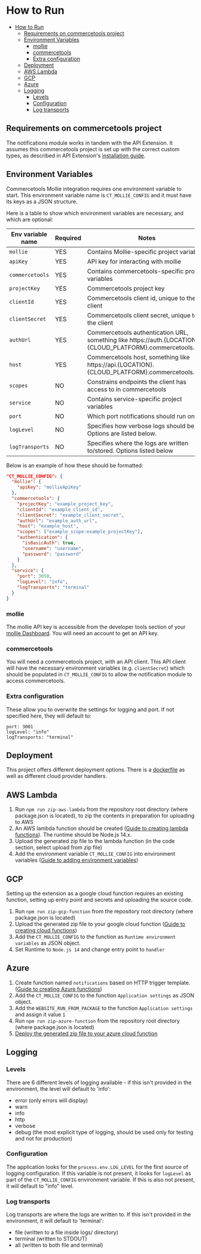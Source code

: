 # How to Run

- [How to Run](#how-to-run)
  - [Requirements on commercetools project](#requirements-on-commercetools-project)
  - [Environment Variables](#environment-variables)
    - [mollie](#mollie)
    - [commercetools](#commercetools)
    - [Extra configuration](#extra-configuration)
  - [Deployment](#deployment)
  - [AWS Lambda](#aws-lambda)
  - [GCP](#gcp)
  - [Azure](#azure-experimental)
  - [Logging](#logging)
    - [Levels](#levels)
    - [Configuration](#configuration)
    - [Log transports](#log-transports)

## Requirements on commercetools project

The notifications module works in tandem with the API Extension. It assumes this commercetools project is set up with the correct custom types, as described in API Extension's [installation guide](../../docs/Installing_CommerceTools_APIExtension.md#configure-custom-fields-for-your-project).

## Environment Variables

Commercetools Mollie integration requires one environment variable to start. This environment variable name is `CT_MOLLIE_CONFIG` and it must have its keys as a JSON structure.

Here is a table to show which environment variables are necessary, and which are optional:

| Env variable name | Required | Notes                                                                                                       |
| ----------------- | -------- | ----------------------------------------------------------------------------------------------------------- |
| `mollie`          | YES      | Contains Mollie-specific project variables                                                                  |
| `apiKey`          | YES      | API key for interacting with mollie                                                                         |
| `commercetools`   | YES      | Contains commercetools-specific project variables                                                           |
| `projectKey`      | YES      | Commercetools project key                                                                                   |
| `clientId`        | YES      | Commercetools client id, unique to the client                                                               |
| `clientSecret`    | YES      | Commercetools client secret, unique to the client                                                           |
| `authUrl`         | YES      | Commercetools authentication URL, something like https://auth.{LOCATION}.{CLOUD_PLATFORM}.commercetools.com |
| `host`            | YES      | Commercetools host, something like https://api.{LOCATION}.{CLOUD_PLATFORM}.commercetools.com                |
| `scopes`          | NO       | Constrains endpoints the client has access to in commercetools                                              |
| `service`         | NO       | Contains service-specific project variables                                                                 |
| `port`            | NO       | Which port notifications should run on                                                                      |
| `logLevel`        | NO       | Specifies how verbose logs should be. Options are listed below.                                             |
| `logTransports`   | NO       | Specifies where the logs are written to/stored. Options listed below                                        |

Below is an example of how these should be formatted:

```json
"CT_MOLLIE_CONFIG": {
  "mollie": {
    "apiKey": "mollieApiKey"
  },
  "commercetools": {
    "projectKey": "example_project_key",
    "clientId": "example_client_id",
    "clientSecret": "example_client_secret",
    "authUrl": "example_auth_url",
    "host": "example_host",
    "scopes": ["example_scope:example_projectKey"],
    "authentication": {
      "isBasicAuth": true,
      "username": "username",
      "password": "password"
    }
  },
  "service": {
    "port": 3050,
    "logLevel": "info",
    "logTransports": "terminal"
  }
}
```

### mollie

The mollie API key is accessible from the developer tools section of your [mollie Dashboard](https://www.mollie.com/dashboard/). You will need an account to get an API key.

### commercetools

You will need a commercetools project, with an API client. This API client will have the necessary environment variables (e.g. `clientSecret`) which should be populated in `CT_MOLLIE_CONFIG` to allow the notification module to access commercetools.

### Extra configuration

These allow you to overwrite the settings for logging and port. If not specified here, they will default to:

```
port: 3001
logLevel: "info"
logTransports: "terminal"
```

## Deployment

This project offers different deployment options. There is a [dockerfile](../Dockerfile) as well as different cloud provider handlers.

## AWS Lambda

1. Run `npm run zip-aws-lambda` from the repository root directory (where package.json is located), to zip the contents in preparation for uploading to AWS
2. An AWS lambda function should be created ([Guide to creating lambda functions](https://docs.aws.amazon.com/lambda/latest/dg/getting-started-create-function.html)). The runtime should be Node.js 14.x.
3. Upload the generated zip file to the lambda function (in the code section, select upload from zip file)
4. Add the environment variable `CT_MOLLIE_CONFIG` into environment variables ([Guide to adding environment variables](https://docs.aws.amazon.com/lambda/latest/dg/configuration-envvars.html#configuration-envvars-config))

## GCP

Setting up the extension as a google cloud function requires an existing function, setting up entry point and secrets and uploading the source code.

1. Run `npm run zip-gcp-function` from the repository root directory (where package.json is located)
2. Upload the generated zip file to your google cloud function ([Guide to creating cloud functions](https://cloud.google.com/functions/docs#training-and-tutorials))
3. Add the `CT_MOLLIE_CONFIG` to the function as `Runtime environment variables` as JSON object.
4. Set Runtime to `Node.js 14` and change entry point to `handler`

## Azure

1. Create function named `notifications` based on HTTP trigger template. ([Guide to creating Azure functions](https://docs.microsoft.com/en-us/azure/azure-functions/))
2. Add the `CT_MOLLIE_CONFIG` to the function `Application settings` as JSON object.
3. Add the `WEBSITE_RUN_FROM_PACKAGE` to the function `Application settings` and assign it value `1`
4. Run `npm run zip-azure-function` from the repository root directory (where package.json is located)
5. [Deploy the generated zip file to your azure cloud function]((https://learn.microsoft.com/en-us/azure/azure-functions/deployment-zip-push))

## Logging

### Levels

There are 6 different levels of logging available - if this isn't provided in the environment, the level will default to 'info':

- error (only errors will display)
- warn
- info
- http
- verbose
- debug (the most explicit type of logging, should be used only for testing and not for production)

### Configuration

The application looks for the `process.env.LOG_LEVEL` for the first source of logging configuration.
If this variable is not present, it looks for `logLevel` as part of the `CT_MOLLIE_CONFIG` environment variable.
If this is also not present, it will default to "info" level.

### Log transports

Log transports are where the logs are written to. If this isn't provided in the environment, it will default to 'terminal':

- file (written to a file inside logs/ directory)
- terminal (written to STDOUT)
- all (written to both file and terminal)
